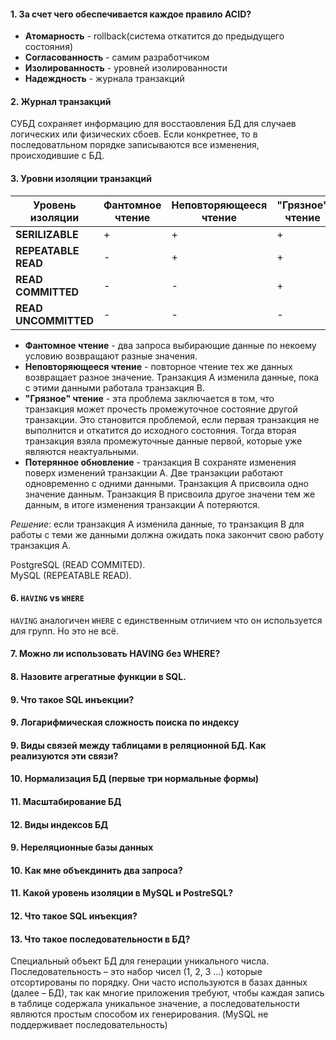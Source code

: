 #### 1. За счет чего обеспечивается каждое правило ACID?
+ __Атомарность__ - rollback(система откатится до предыдущего состояния)
+ __Согласованность__ - самим разработчиком
+ __Изолированность__ - уровней изолированности
+ __Надеждность__ - журнала транзакций

#### 2. Журнал транзакций
СУБД сохраняет информацию для восстаовления БД для случаев логических или физических сбоев.
Если конкретнее, то в последоватльном порядке записываются все изменения, происходившие с БД.

#### 3. Уровни изоляции транзакций

|Уровень изоляции|Фантомное чтение|Неповторяющееся чтение|"Грязное" чтение|Потерянное обновление|
|---|---|---|---|---|
|__SERILIZABLE__|+|+|+|+|
|__REPEATABLE READ__|-|+|+|+|
|__READ COMMITTED__|-|-|+|+|
|__READ UNCOMMITTED__|-|-|-|+|

+ __Фантомное чтение__ - два запроса выбирающие данные по некоему условию возвращают разные значения.
+ __Неповторяющееся чтение__ - повторное чтение тех же данных возвращает разное значение. Транзакция А изменила данные, пока с этими данными работала транзакция В. 
+ __"Грязное" чтение__ - эта проблема заключается в том, что транзакция может прочесть промежуточное состояние другой транзакции. Это становится проблемой, если первая транзакция не выполнится и откатится до исходного состояния. Тогда вторая транзакция взяла промежуточные данные первой, которые уже являются неактуальными.
+ __Потерянное обновление__ - транзакция В сохраняте изменения поверх изменений транзакции А. Две транзакции работают одновременно с одними данными. Транзакция А присвоила одно значение данным. Транзакция B присвоила другое значени тем же данным, в итоге изменения транзакции А потеряются. 

_Решение_: если транзакция A изменила данные, то транзакция B для работы с теми же данными должна ожидать пока закончит свою работу транзакция A.   

PostgreSQL (READ COMMITED).   
MySQL (REPEATABLE READ).

#### 6. `HAVING` vs `WHERE`
`HAVING` аналогичен `WHERE` с единственным отличием что он используется для групп.
Но это не всё.
 
#### 7. Можно  ли использовать HAVING без WHERE?

#### 8. Назовите агрегатные функции в SQL.

#### 9. Что такое SQL инъекции? 

#### 9. Логарифмическая сложность поиска по индексу

#### 9. Виды связей между таблицами в реляционной БД. Как реализуются эти связи? 

#### 10. Нормализация БД (первые три нормальные формы)

#### 11. Масштабирование БД

#### 12. Виды индексов БД

#### 9. Нереляционные базы данных

#### 10. Как мне объекдинить два запроса? 

#### 11. Какой уровень изоляции в MySQL и PostreSQL?

#### 12. Что такое SQL инъекция?

#### 13. Что такое последовательности в БД?
Cпециальный объект БД для генерации уникального числа.   
Последовательность – это набор чисел (1, 2, 3 …) которые отсортированы по порядку. Они часто используются в базах данных (далее – БД), так как многие приложения требуют, чтобы каждая запись в таблице содержала уникальное значение, а последовательности являются простым способом их генерирования. (MySQL не поддерживает последовательность)
